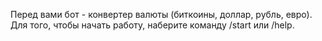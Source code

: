 Перед вами бот - конвертер валюты (биткоины, доллар, рубль, евро).
Для того, чтобы начать работу, наберите команду /start или /help.
